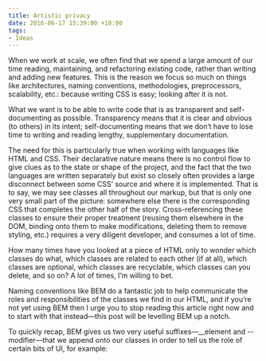 ```yaml
---
title: Artistic privacy
date: 2016-06-17 15:39:00 +10:00
tags:
- Ideas
---
```


When we work at scale, we often find that we spend a large amount of our time reading, maintaining, and refactoring existing code, rather than writing and adding new features. This is the reason we focus so much on things like architectures, naming conventions, methodologies, preprocessors, scalability, etc.: because writing CSS is easy; looking after it is not.

What we want is to be able to write code that is as transparent and self-documenting as possible. Transparency means that it is clear and obvious (to others) in its intent; self-documenting means that we don’t have to lose time to writing and reading lengthy, supplementary documentation.

The need for this is particularly true when working with languages like HTML and CSS. Their declarative nature means there is no control flow to give clues as to the state or shape of the project, and the fact that the two languages are written separately but exist so closely often provides a large disconnect between some CSS’ source and where it is implemented. That is to say, we may see classes all throughout our markup, but that is only one very small part of the picture: somewhere else there is the corresponding CSS that completes the other half of the story. Cross-referencing these classes to ensure their proper treatment (reusing them elsewhere in the DOM, binding onto them to make modifications, deleting them to remove styling, etc.) requires a very diligent developer, and consumes a lot of time.

How many times have you looked at a piece of HTML only to wonder which classes do what, which classes are related to each other (if at all), which classes are optional, which classes are recyclable, which classes can you delete, and so on? A lot of times, I’m willing to bet.

Naming conventions like BEM do a fantastic job to help communicate the roles and responsibilities of the classes we find in our HTML, and if you’re not yet using BEM then I urge you to stop reading this article right now and to start with that instead—this post will be levelling BEM up a notch.

To quickly recap, BEM gives us two very useful suffixes—__element and --modifier—that we append onto our classes in order to tell us the role of certain bits of UI, for example: